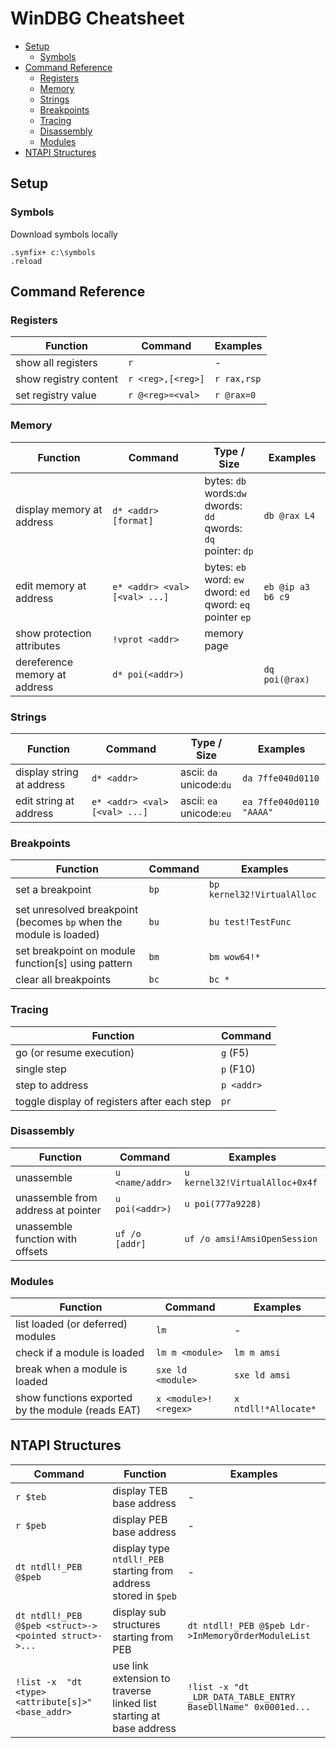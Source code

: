 # WinDBG Cheatsheet


<!-- vim-markdown-toc GFM -->

* [Setup](#setup)
    * [Symbols](#symbols)
* [Command Reference](#command-reference)
    * [Registers](#registers)
    * [Memory](#memory)
    * [Strings](#strings)
    * [Breakpoints](#breakpoints)
    * [Tracing](#tracing)
    * [Disassembly](#disassembly)
    * [Modules](#modules)
* [NTAPI Structures](#ntapi-structures)

<!-- vim-markdown-toc -->

## Setup

### Symbols

Download symbols locally
```
.symfix+ c:\symbols
.reload
```

## Command Reference

### Registers

| Function              | Command           | Examples    |
| --------------------- | ----------------- | ----------- |
| show all registers    | `r`               | -           |
| show registry content | `r <reg>,[<reg>]` | `r rax,rsp` |
| set registry value    | `r @<reg>=<val>`  | `r @rax=0`  |


### Memory

| Function                                    | Command                       | Type / Size                                                                | Examples          |
| ------------------------------------------- | --------------------          | ---------------------                                                      | --------------    |
| display memory at address                   | `d* <addr> [format]`          | bytes: `db`<br>words:`dw`<br>dwords: `dd`<br>qwords: `dq`<br>pointer: `dp` | `db @rax L4`      |
| edit memory at address                      | `e* <addr> <val> [<val> ...]` | bytes: `eb`<br>word: `ew`<br>dword: `ed`<br>qword: `eq`<br>pointer `ep`    | `eb @ip a3 b6 c9` |
| show protection attributes                  | `!vprot <addr>`               | memory page                                                                |                   |
| dereference memory at address               | `d* poi(<addr>)`              |                                                                            | `dq poi(@rax)`    |

### Strings

| Function                                    | Command                       | Type / Size                 | Examples                 |
| ------------------------------------------- | --------------------          | ---------------------       | --------                 |
| display string at address                   | `d* <addr>`                   | ascii: `da`<br>unicode:`du` | `da 7ffe040d0110`        |
| edit string at address                      | `e* <addr> <val> [<val> ...]` | ascii: `ea`<br>unicode:`eu` | `ea 7ffe040d0110 "AAAA"` |

### Breakpoints

| Function                                                           | Command | Examples                    |
| ------------------------------------------------------------------ | ------- | -------------------------- |
| set a breakpoint                                                   | `bp`    | `bp kernel32!VirtualAlloc` |
| set unresolved breakpoint (becomes `bp` when the module is loaded) | `bu`    | `bu test!TestFunc`         |
| set breakpoint on module function[s] using pattern                 | `bm`    | `bm wow64!*`               |
| clear all breakpoints                                              | `bc`    | `bc *`                     |


### Tracing

| Function                                    | Command    |
| ------------------------------------------- | ---------- |
| go (or resume execution)                    | `g` (F5)   |
| single step                                 | `p` (F10)  |
| step to address                             | `p <addr>` |
| toggle display of registers after each step | `pr`       |


### Disassembly

| Function                           | Command         | Examples                        |
| --------------------------------   | --------------  | ------------------------------ |
| unassemble                         | `u <name/addr>` | `u kernel32!VirtualAlloc+0x4f` |
| unassemble from address at pointer | `u poi(<addr>)` | `u poi(777a9228)`              |
| unassemble function with offsets   | `uf /o [addr]`  | `uf /o amsi!AmsiOpenSession`   |


### Modules

| Function                                          | Command              | Examples              |
| ---------------------------------                 | -----------------    | -------------        |
| list loaded (or deferred) modules                 | `lm`                 | -                    |
| check if a module is loaded                       | `lm m <module>`      | `lm m amsi`          |
| break when a module is loaded                     | `sxe ld <module>`    | `sxe ld amsi`        |
| show functions exported by the module (reads EAT) | `x <module>!<regex>` | `x ntdll!*Allocate*` |


## NTAPI Structures

| Command                                               | Function                                                            | Examples                                                       |
| -----------------                                     | ---------------------------------                                   | -------------                                                 |
| `r $teb`                                              | display TEB base address                                            | -                                                             |
| `r $peb`                                              | display PEB base address                                            | -                                                             |
| `dt ntdll!_PEB @$peb`                                 | display type `ntdll!_PEB` starting from address stored in `$peb`    | -                                                             |
| `dt ntdll!_PEB @$peb <struct>-><pointed struct>->...` | display sub structures starting from PEB                            | `dt ntdll!_PEB @$peb Ldr->InMemoryOrderModuleList`            |
| `!list -x  "dt <type> <attribute[s]>" <base_addr>`    | use link extension to traverse linked list starting at base address | `!list -x "dt _LDR_DATA_TABLE_ENTRY BaseDllName" 0x0001ed...` |

